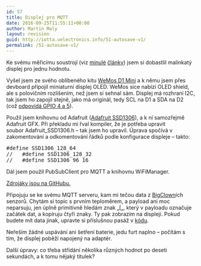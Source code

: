 ```yaml
---
id: 57
title: Displej pro MQTT
date: 2016-09-25T11:55:11+00:00
author: Martin Maly
layout: revision
guid: http://iotta.uelectronics.info/51-autosave-v1/
permalink: /51-autosave-v1/
---
```

Ke svému měřicímu soustrojí (viz [minulé](http://retrocip.uelectronics.info/esp8266-mqtt/) [články](http://retrocip.uelectronics.info/zpracovavam-data-z-mqtt/)) jsem si dobastlil malinkatý displej pro jednu hodnotu.

Vyšel jsem ze svého oblíbeného kitu [WeMos D1 Mini](http://wemos.cz/) a k němu jsem přes devboard připojil miniaturní displej OLED. WeMos sice nabízí OLED shield, ale s polovičním rozlišením, než jsem si sehnal sám. Displej má rozhraní I2C, tak jsem ho zapojil stejně, jako má originál, tedy SCL na D1 a SDA na D2 (což [odpovídá GPIO 4 a 5](http://esp8266.cz/wemos-d1-mini/wemos-d1-mapovani-vyvodu-ruznych-verzi/)).

Použil jsem knihovnu od Adafruit ([Adafruit SSD1306](https://github.com/mcauser/Adafruit_SSD1306/tree/esp8266-64x48)), a k ní samozřejmě Adafruit GFX. Při překladu mi řval kompiler, že je potřeba upravit soubor Adafruit_SSD1306.h &#8211; tak jsem ho upravil. Úprava spočívá v zakomentování a odkomentování řádků podle konfigurace displeje &#8211; takto:

<pre class="lang:default decode:true">#define SSD1306_128_64
//   #define SSD1306_128_32
//   #define SSD1306_96_16</pre>

Dál jsem použil PubSubClient pro MQTT a knihovnu WiFiManager.

[Zdrojáky jsou na GitHubu.](https://github.com/maly/mqtt-display)

Připojuju se ke svému MQTT serveru, kam mi tečou data z [BigClown](https://www.bigclown.com)ích senzorů. Chytám si topic s prvním teploměrem, a payload ani moc neparsuju, jen úplně primitivně hledám znak &#8222;[&#8222;, který v payloadu označuje začátek dat, a kopíruju čtyři znaky. Ty pak zobrazím na displeji. Pokud budete mít data jinak, upravte si příslušnou pasáž v [kódu](https://github.com/maly/mqtt-display).

Neřeším žádné uspávání ani šetření baterie, jedu furt naplno &#8211; počítám s tím, že displej poběží napojený na adaptér.

Další úpravy: co třeba střídání několika různých hodnot po deseti sekundách, a k tomu nějaký titulek?

&nbsp;